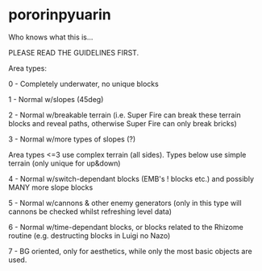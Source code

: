 # pororinpyuarin
Who knows what this is...

PLEASE READ THE GUIDELINES FIRST.

Area types:

0 - Completely underwater, no unique blocks

1 - Normal w/slopes (45deg)

2 - Normal w/breakable terrain (i.e. Super Fire can break these terrain blocks and reveal paths, otherwise Super Fire can only break bricks)

3 - Normal w/more types of slopes (?)

Area types <=3 use complex terrain (all sides). Types below use simple terrain (only unique for up&down)

4 - Normal w/switch-dependant blocks (EMB's ! blocks etc.) and possibly MANY more slope blocks

5 - Normal w/cannons & other enemy generators (only in this type will cannons be checked whilst refreshing level data)

6 - Normal w/time-dependant blocks, or blocks related to the Rhizome routine (e.g. destructing blocks in Luigi no Nazo)

7 - BG oriented, only for aesthetics, while only the most basic objects are used.

